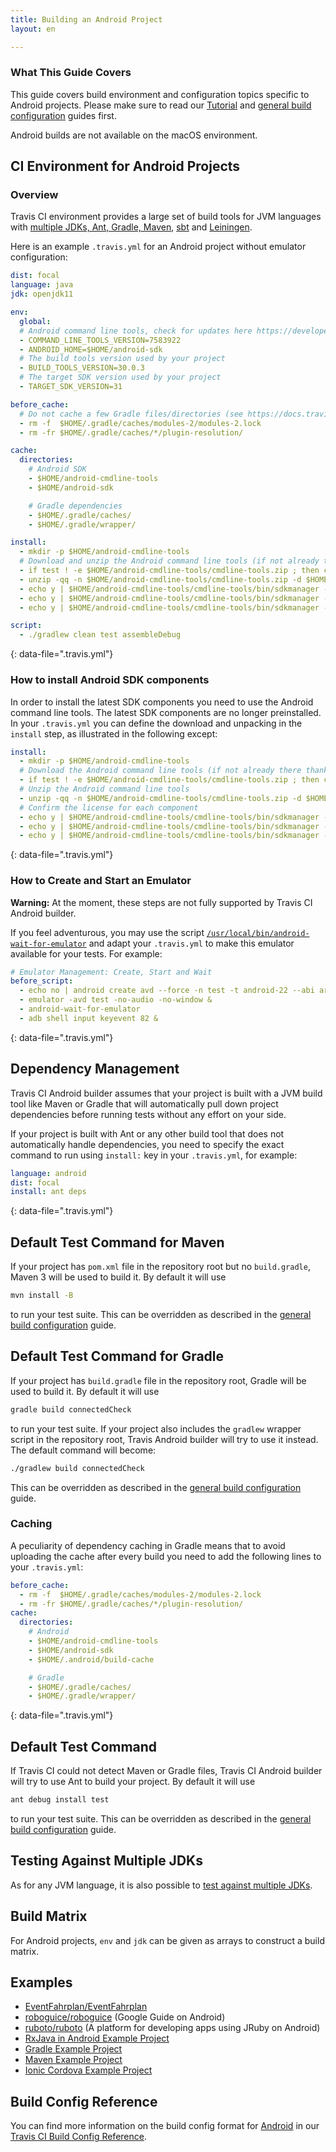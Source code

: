 ```yaml
---
title: Building an Android Project
layout: en

---
```


### What This Guide Covers

This guide covers build environment and configuration topics specific to Android projects. Please make sure to read our [Tutorial](/user/tutorial/) and [general build configuration](/user/customizing-the-build/) guides first.

Android builds are not available on the macOS environment.



## CI Environment for Android Projects

### Overview

Travis CI environment provides a large set of build tools for JVM languages with [multiple JDKs, Ant, Gradle, Maven](/user/languages/java/#overview), [sbt](/user/languages/scala#projects-using-sbt) and [Leiningen](/user/languages/clojure).

Here is an example `.travis.yml` for an Android project without emulator configuration:

```yaml
dist: focal
language: java
jdk: openjdk11

env:
  global:
  # Android command line tools, check for updates here https://developer.android.com/studio/#command-tools
  - COMMAND_LINE_TOOLS_VERSION=7583922
  - ANDROID_HOME=$HOME/android-sdk
  # The build tools version used by your project
  - BUILD_TOOLS_VERSION=30.0.3
  # The target SDK version used by your project
  - TARGET_SDK_VERSION=31

before_cache:
  # Do not cache a few Gradle files/directories (see https://docs.travis-ci.com/user/languages/java/#caching)
  - rm -f  $HOME/.gradle/caches/modules-2/modules-2.lock
  - rm -fr $HOME/.gradle/caches/*/plugin-resolution/

cache:
  directories:
    # Android SDK
    - $HOME/android-cmdline-tools
    - $HOME/android-sdk

    # Gradle dependencies
    - $HOME/.gradle/caches/
    - $HOME/.gradle/wrapper/

install:
  - mkdir -p $HOME/android-cmdline-tools
  # Download and unzip the Android command line tools (if not already there thanks to the cache mechanism)
  - if test ! -e $HOME/android-cmdline-tools/cmdline-tools.zip ; then curl "https://dl.google.com/android/repository/commandlinetools-linux-${COMMAND_LINE_TOOLS_VERSION}_latest.zip" > $HOME/android-cmdline-tools/cmdline-tools.zip ; fi
  - unzip -qq -n $HOME/android-cmdline-tools/cmdline-tools.zip -d $HOME/android-cmdline-tools
  - echo y | $HOME/android-cmdline-tools/cmdline-tools/bin/sdkmanager --sdk_root=$HOME/android-sdk "platform-tools"
  - echo y | $HOME/android-cmdline-tools/cmdline-tools/bin/sdkmanager --sdk_root=$HOME/android-sdk "build-tools;${BUILD_TOOLS_VERSION}"
  - echo y | $HOME/android-cmdline-tools/cmdline-tools/bin/sdkmanager --sdk_root=$HOME/android-sdk "platforms;android-${TARGET_SDK_VERSION}"

script:
  - ./gradlew clean test assembleDebug
```
{: data-file=".travis.yml"}

### How to install Android SDK components

In order to install the latest SDK components you need to use the Android command line tools. The latest SDK components are no longer preinstalled.
In your `.travis.yml` you can define the download and unpacking in the `install` step, as illustrated in the following except:

```yaml
install:
  - mkdir -p $HOME/android-cmdline-tools
  # Download the Android command line tools (if not already there thanks to the cache mechanism)
  - if test ! -e $HOME/android-cmdline-tools/cmdline-tools.zip ; then curl "https://dl.google.com/android/repository/commandlinetools-linux-${COMMAND_LINE_TOOLS_VERSION}_latest.zip" > $HOME/android-cmdline-tools/cmdline-tools.zip ; fi
  # Unzip the Android command line tools
  - unzip -qq -n $HOME/android-cmdline-tools/cmdline-tools.zip -d $HOME/android-cmdline-tools
  # Confirm the license for each component
  - echo y | $HOME/android-cmdline-tools/cmdline-tools/bin/sdkmanager --sdk_root=$HOME/android-sdk "platform-tools"
  - echo y | $HOME/android-cmdline-tools/cmdline-tools/bin/sdkmanager --sdk_root=$HOME/android-sdk "build-tools;${BUILD_TOOLS_VERSION}"
  - echo y | $HOME/android-cmdline-tools/cmdline-tools/bin/sdkmanager --sdk_root=$HOME/android-sdk "platforms;android-${TARGET_SDK_VERSION}"
```
{: data-file=".travis.yml"}

### How to Create and Start an Emulator

**Warning:** At the moment, these steps are not fully supported by Travis CI Android builder.

If you feel adventurous, you may use the script [`/usr/local/bin/android-wait-for-emulator`](https://github.com/travis-ci/travis-cookbooks/blob/precise-stable/ci_environment/android-sdk/files/default/android-wait-for-emulator) and adapt your `.travis.yml` to make this emulator available for your tests. For example:

```yaml
# Emulator Management: Create, Start and Wait
before_script:
  - echo no | android create avd --force -n test -t android-22 --abi armeabi-v7a -c 100M
  - emulator -avd test -no-audio -no-window &
  - android-wait-for-emulator
  - adb shell input keyevent 82 &
```
{: data-file=".travis.yml"}

## Dependency Management

Travis CI Android builder assumes that your project is built with a JVM build tool like Maven or Gradle that will automatically pull down project dependencies before running tests without any effort on your side.

If your project is built with Ant or any other build tool that does not automatically handle dependencies, you need to specify the exact command to run using `install:` key in your `.travis.yml`, for example:

```yaml
language: android
dist: focal
install: ant deps
```
{: data-file=".travis.yml"}

## Default Test Command for Maven

If your project has `pom.xml` file in the repository root but no `build.gradle`, Maven 3 will be used to build it. By default it will use

```bash
mvn install -B
```

to run your test suite. This can be overridden as described in the [general build configuration](/user/customizing-the-build/) guide.

## Default Test Command for Gradle

If your project has `build.gradle` file in the repository root, Gradle will be used to build it. By default it will use

```bash
gradle build connectedCheck
```

to run your test suite. If your project also includes the `gradlew` wrapper script in the repository root, Travis Android builder will try to use it instead. The default command will become:

```bash
./gradlew build connectedCheck
```

This can be overridden as described in the [general build configuration](/user/customizing-the-build/) guide.

### Caching

A peculiarity of dependency caching in Gradle means that to avoid uploading the cache after every build you need to add the following lines to your `.travis.yml`:

```yaml
before_cache:
  - rm -f  $HOME/.gradle/caches/modules-2/modules-2.lock
  - rm -fr $HOME/.gradle/caches/*/plugin-resolution/
cache:
  directories:
    # Android
    - $HOME/android-cmdline-tools
    - $HOME/android-sdk
    - $HOME/.android/build-cache

    # Gradle
    - $HOME/.gradle/caches/
    - $HOME/.gradle/wrapper/
```
{: data-file=".travis.yml"}

## Default Test Command

If Travis CI could not detect Maven or Gradle files, Travis CI Android builder will try to use Ant to build your project. By default it will use

```bash
ant debug install test
```

to run your test suite. This can be overridden as described in the [general build configuration](/user/customizing-the-build/) guide.

## Testing Against Multiple JDKs

As for any JVM language, it is also possible to [test against multiple JDKs](/user/languages/java/#testing-against-multiple-jdks).

## Build Matrix

For Android projects, `env` and `jdk` can be given as arrays to construct a build matrix.

## Examples

- [EventFahrplan/EventFahrplan](https://github.com/EventFahrplan/EventFahrplan/blob/master/.travis.yml)
- [roboguice/roboguice](https://github.com/roboguice/roboguice/blob/master/.travis.yml) (Google Guide on Android)
- [ruboto/ruboto](https://github.com/ruboto/ruboto/blob/master/.travis.yml) (A platform for developing apps using JRuby on Android)
- [RxJava in Android Example Project](https://github.com/andrewhr/rxjava-android-example/blob/master/.travis.yml)
- [Gradle Example Project](https://github.com/pestrada/android-tdd-playground/blob/master/.travis.yml)
- [Maven Example Project](https://github.com/embarkmobile/android-maven-example/blob/master/.travis.yml)
- [Ionic Cordova Example Project](https://github.com/samlsso/Calc/blob/master/.travis.yml)

## Build Config Reference

You can find more information on the build config format for [Android](https://config.travis-ci.com/ref/language/android) in our [Travis CI Build Config Reference](https://config.travis-ci.com/).

